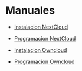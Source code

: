 # Manuales

<!-- [click on this link](#my-multi-word-header) -->


* [Instalacion NextCloud](Manuales/InstalaciónNextCloud.md)
* [Programacion NextCloud](Manuales/ProgramacionNextcloud)

* [Instalacion Owncloud](Manuales/Instalación.md)

* [Programacion Owncloud](Manuales/Programacion.md)
